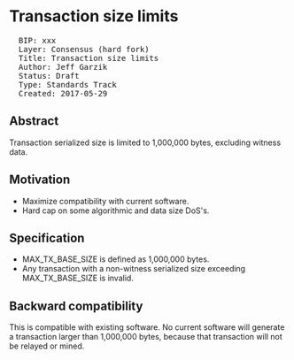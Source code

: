 # Transaction size limits

<pre>
  BIP: xxx
  Layer: Consensus (hard fork)
  Title: Transaction size limits
  Author: Jeff Garzik <jgarzik@gmail.com>
  Status: Draft
  Type: Standards Track
  Created: 2017-05-29
</pre>

## Abstract

Transaction serialized size is limited to 1,000,000 bytes, excluding witness data.

## Motivation

* Maximize compatibility with current software.
* Hard cap on some algorithmic and data size DoS's.

## Specification

* MAX_TX_BASE_SIZE is defined as 1,000,000 bytes.
* Any transaction with a non-witness serialized size exceeding MAX_TX_BASE_SIZE is invalid.

## Backward compatibility

This is compatible with existing software.  No current software will generate a transaction larger than 1,000,000 bytes, because that transaction will not be relayed or mined.

